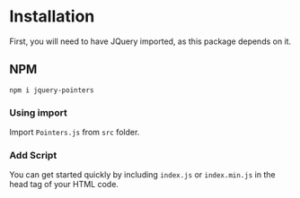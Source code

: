 # Installation

First, you will need to have JQuery imported, as this package depends on it.

## NPM

`npm i jquery-pointers`

### Using import

Import `Pointers.js` from `src` folder.

### Add Script

You can get started quickly by including `index.js` or `index.min.js` in the head tag of your HTML code. 
